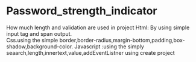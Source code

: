 # Password_strength_indicator
How much length and validation are used in project
Html: By using simple input tag and span output.                                                             
Css.using the simple border,border-radius,margin-bottom,padding,box-shadow,background-color.
Javascript :using the simply seaarch,length,innertext,value,addEventListner using create project
